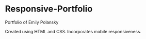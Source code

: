 # Responsive-Portfolio

Portfolio of Emily Polansky

Created using HTML and CSS. Incorporates mobile responsiveness.